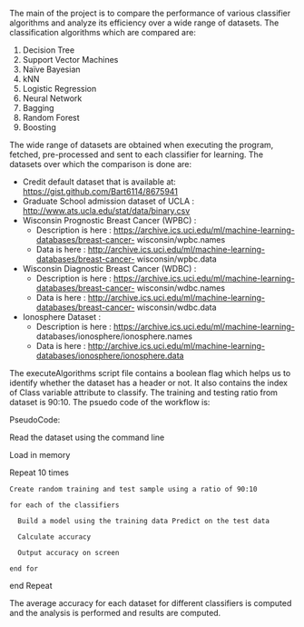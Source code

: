 The main of the project is to compare the performance of various classifier algorithms and analyze its efficiency over a wide range of datasets. The classification algorithms which are compared are:
  1. Decision Tree
  2. Support Vector Machines
  3. Naïve Bayesian
  4. kNN
  5. Logistic Regression
  6. Neural Network
  7. Bagging
  8. Random Forest
  9. Boosting 

The wide range of datasets are obtained when executing the program, fetched, pre-processed and sent to each classifier for learning. The datasets over which the comparison is done are:

*  Credit default dataset that is available at: https://gist.github.com/Bart6114/8675941
*  Graduate School admission dataset of UCLA  : http://www.ats.ucla.edu/stat/data/binary.csv
*  Wisconsin Prognostic Breast Cancer (WPBC)  : 
    * Description is here : https://archive.ics.uci.edu/ml/machine-learning-databases/breast-cancer- wisconsin/wpbc.names
    * Data is here        : http://archive.ics.uci.edu/ml/machine-learning-databases/breast-cancer- wisconsin/wpbc.data
*  Wisconsin Diagnostic Breast Cancer (WDBC)  :
    * Description is here : https://archive.ics.uci.edu/ml/machine-learning-databases/breast-cancer- wisconsin/wdbc.names
    * Data is here        : http://archive.ics.uci.edu/ml/machine-learning-databases/breast-cancer- wisconsin/wdbc.data
* Ionosphere Dataset                          :
    * Description is here : https://archive.ics.uci.edu/ml/machine-learning- databases/ionosphere/ionosphere.names
    * Data is here        : http://archive.ics.uci.edu/ml/machine-learning-databases/ionosphere/ionosphere.data

The executeAlgorithms script file contains a boolean flag which helps us to identify whether the dataset has a header or not. It also contains the index of Class variable attribute to classify. The training and testing ratio from dataset is 90:10. The psuedo code of the workflow is:

PseudoCode:
  
  Read the dataset using the command line 
  
  Load in memory
  
  Repeat 10 times
  
  	Create random training and test sample using a ratio of 90:10 
  
  	for each of the classifiers
  
      Build a model using the training data Predict on the test data
  
      Calculate accuracy
  
      Output accuracy on screen
  
    end for 
  
  end Repeat

The average accuracy for each dataset for different classifiers is computed and the analysis is performed and results are computed.
